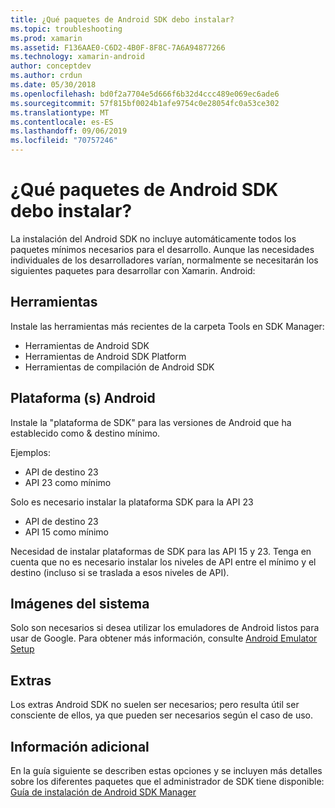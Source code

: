 ```yaml
---
title: ¿Qué paquetes de Android SDK debo instalar?
ms.topic: troubleshooting
ms.prod: xamarin
ms.assetid: F136AAE0-C6D2-4B0F-8F8C-7A6A94877266
ms.technology: xamarin-android
author: conceptdev
ms.author: crdun
ms.date: 05/30/2018
ms.openlocfilehash: bd0f2a7704e5d666f6b32d4ccc489e069ec6ade6
ms.sourcegitcommit: 57f815bf0024b1afe9754c0e28054fc0a53ce302
ms.translationtype: MT
ms.contentlocale: es-ES
ms.lasthandoff: 09/06/2019
ms.locfileid: "70757246"
---
```

# <a name="which-android-sdk-packages-should-i-install"></a>¿Qué paquetes de Android SDK debo instalar?

La instalación del Android SDK no incluye automáticamente todos los paquetes mínimos necesarios para el desarrollo. Aunque las necesidades individuales de los desarrolladores varían, normalmente se necesitarán los siguientes paquetes para desarrollar con Xamarin. Android:

## <a name="tools"></a>Herramientas

Instale las herramientas más recientes de la carpeta Tools en SDK Manager:

- Herramientas de Android SDK
- Herramientas de Android SDK Platform
- Herramientas de compilación de Android SDK

## <a name="android-platforms"></a>Plataforma (s) Android

Instale la "plataforma de SDK" para las versiones de Android que ha establecido como & destino mínimo. 

Ejemplos:

- API de destino 23
- API 23 como mínimo

Solo es necesario instalar la plataforma SDK para la API 23

- API de destino 23
- API 15 como mínimo

Necesidad de instalar plataformas de SDK para las API 15 y 23. Tenga en cuenta que no es necesario instalar los niveles de API entre el mínimo y el destino (incluso si se traslada a esos niveles de API).

## <a name="system-images"></a>Imágenes del sistema

Solo son necesarios si desea utilizar los emuladores de Android listos para usar de Google. Para obtener más información, consulte [Android Emulator Setup](~/android/get-started/installation/android-emulator/index.md)

## <a name="extras"></a>Extras
Los extras Android SDK no suelen ser necesarios; pero resulta útil ser consciente de ellos, ya que pueden ser necesarios según el caso de uso.

## <a name="further-reading"></a>Información adicional
En la guía siguiente se describen estas opciones y se incluyen más detalles sobre los diferentes paquetes que el administrador de SDK tiene disponible: [Guía de instalación de Android SDK Manager](http://www.themethodology.net/2015/02/android-sdk-manager-setup-for.html?m=1)
